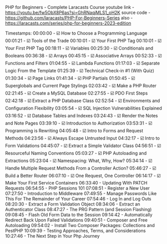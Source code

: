 PHP for Beginners - Complete Laracasts Course
youtube link - https://youtu.be/fw5ObX8P6as?si=GhRNaqjMLS1_oH2K
source code - https://github.com/laracasts/PHP-For-Beginners-Series
also - https://laracasts.com/series/php-for-beginners-2023-edition

Timestamps:
00:00:00 - ☑️ How to Choose a Programming Language
00:01:21 - ☑️ Tools of the Trade
00:10:01 - ☑️ Your First PHP Tag
00:10:01 - ☑️ Your First PHP Tag
00:18:11 - ☑️ Variables
00:25:30 - ☑️ Conditionals and Booleans
00:36:38 - ☑️ Arrays
00:45:15 - ☑️ Associative Arrays
00:52:33 - ☑️ Functions and Filters
01:04:55 - ☑️ Lambda Functions
01:17:03 - ☑️ Separate Logic From the Template
01:25:39 - ☑️ Technical Check-in #1 (With Quiz)
01:30:34 - ☑️ Page Links
01:41:34 - ☑️ PHP Partials
01:50:45 - ☑️ Superglobals and Current Page Stylings
02:03:42 - ☑️ Make a PHP Router
02:21:45 - ☑️ Create a MySQL Database
02:27:55 - ☑️ PDO First Steps
02:42:18 - ☑️ Extract a PHP Database Class
02:52:54 - ☑️ Environments and Configuration Flexibility
03:05:54 - ☑️ SQL Injection Vulnerabilities Explained
03:16:52 - ☑️ Database Tables and Indexes
03:24:43 - ☑️ Render the Notes and Note Pages
03:39:10 - ☑️ Introduction to Authorization
03:53:31 - ☑️ Programming is Rewriting
04:05:48 - ☑️ Intro to Forms and Request Methods
04:23:56 - ☑️ Always Escape Untrusted Input
04:32:17 - ☑️ Intro to Form Validations
04:45:07 - ☑️ Extract a Simple Validator Class
04:56:51 - ☑️ Resourceful Naming Conventions
05:03:27 - ☑️ PHP Autoloading and Extractions
05:23:04 - ☑️ Namespacing: What, Why, How?
05:34:14 - ☑️ Handle Multiple Request Methods From a Controller Action?
05:46:27 - ☑️ Build a Better Router
06:07:10 - ☑️ One Request, One Controller
06:14:17 - ☑️ Make Your First Service Containers
06:33:40 - Updating With PATCH Requests
06:54:55 - PHP Sessions 101
07:08:51 - Register a New User
07:27:50 - Introduction to Middleware
07:49:55 - Manage Passwords Like This For The Remainder of Your Career
07:54:46 - Log In and Log Outs
08:20:30 - Extract a Form Validation Object
08:34:06 - Extract an Authenticator Class
08:47:27 - The PRG Pattern (and Session Flashing)
09:08:45 - Flash Old Form Data to the Session
09:14:42 - Automatically Redirect Back Upon Failed Validations
09:40:51 - Composer and Free Autoloading
09:54:02 - Install Two Composer Packages: Collections and PestPHP
10:09:39 - Testing Approaches, Terms, and Considerations
10:27:46 - The Next Step in Your Php Journey
